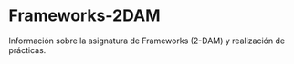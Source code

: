 # Frameworks-2DAM
Información sobre la asignatura de Frameworks (2-DAM) y realización de prácticas.
